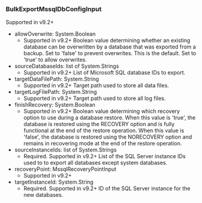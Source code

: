 ### BulkExportMssqlDbConfigInput
Supported in v9.2+

- allowOverwrite: System.Boolean
  - Supported in v9.2+
      Boolean value determining whether an existing database can be overwritten by a database that was exported from a backup. Set to 'false' to prevent overwrites. This is the default. Set to 'true' to allow overwrites.
- sourceDatabaseIds: list of System.Strings
  - Supported in v9.2+
      List of Microsoft SQL database IDs to export.
- targetDataFilePath: System.String
  - Supported in v9.2+
      Target path used to store all data files.
- targetLogFilePath: System.String
  - Supported in v9.2+
      Target path used to store all log files.
- finishRecovery: System.Boolean
  - Supported in v9.2+
      Boolean value determining which recovery option to use during a database restore. When this value is 'true', the database is restored using the RECOVERY option and is fully functional at the end of the restore operation. When this value is 'false', the database is restored using the NORECOVERY option and remains in recovering mode at the end of the restore operation.
- sourceInstanceIds: list of System.Strings
  - Required. Supported in v9.2+
      List of the SQL Server instance IDs used to to export all databases except system databases.
- recoveryPoint: MssqlRecoveryPointInput
  - Supported in v9.2+
- targetInstanceId: System.String
  - Required. Supported in v9.2+
      ID of the SQL Server instance for the new databases.
